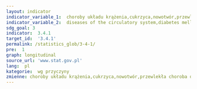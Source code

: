 ```yaml
---
layout: indicator
indicator_variable_1:  choroby układu krążenia,cukrzyca,nowotwór,przewlekła choroba dróg oddechowych
indicator_variable_2:  diseases of the circulatory system,diabetes mellitus,malignant neoplasms,chronic respiratory disease
sdg_goal: 3
indicator:  3.4.1
target_id:  '3.4.1'
permalink: /statistics_glob/3-4-1/
pre:  1
graph: longitudinal
source_url: 'www.stat.gov.pl'
lang:  pl
kategorie:  wg przyczyny
zmienne: choroby układu krążenia,cukrzyca,nowotwór,przewlekła choroba dróg oddechowych
---
```

